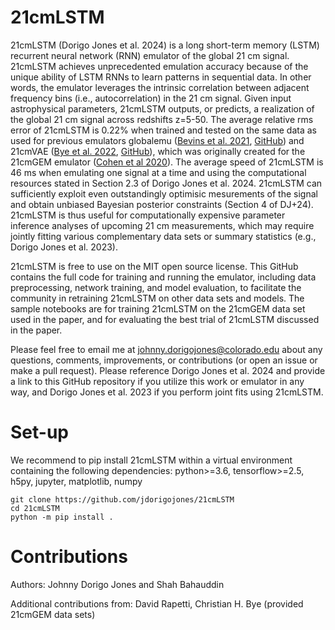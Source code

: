 # 21cmLSTM

21cmLSTM (Dorigo Jones et al. 2024) is a long short-term memory (LSTM) recurrent neural network (RNN) emulator of the global 21 cm signal. 21cmLSTM achieves unprecedented emulation accuracy because of the unique ability of LSTM RNNs to learn patterns in sequential data. In other words, the emulator leverages the intrinsic correlation between adjacent frequency bins (i.e., autocorrelation) in the 21 cm signal. Given input astrophysical parameters, 21cmLSTM outputs, or predicts, a realization of the global 21 cm signal across redshifts z=5-50. The average relative rms error of 21cmLSTM is 0.22% when trained and tested on the same data as used for previous emulators globalemu ([Bevins et al. 2021](https://ui.adsabs.harvard.edu/abs/2021MNRAS.508.2923B/abstract), [GitHub](https://github.com/htjb/globalemu)) and 21cmVAE ([Bye et al. 2022](https://ui.adsabs.harvard.edu/abs/2022ApJ...930...79B/abstract), [GitHub](https://github.com/christianhbye/21cmVAE)), which was originally created for the 21cmGEM emulator ([Cohen et al 2020](https://ui.adsabs.harvard.edu/abs/2020MNRAS.495.4845C/abstract)). The average speed of 21cmLSTM is 46 ms when emulating one signal at a time and using the computational resources stated in Section 2.3 of Dorigo Jones et al. 2024. 21cmLSTM can sufficiently exploit even outstandingly optimisic mesurements of the signal and obtain unbiased Bayesian posterior constraints (Section 4 of DJ+24). 21cmLSTM is thus useful for computationally expensive parameter inference analyses of upcoming 21 cm measurements, which may require jointly fitting various complementary data sets or summary statistics (e.g., Dorigo Jones et al. 2023).

21cmLSTM is free to use on the MIT open source license. This GitHub contains the full code for training and running the emulator, including data preprocessing, network training, and model evaluation, to facilitate the community in retraining 21cmLSTM on other data sets and models. The sample notebooks are for training 21cmLSTM on the 21cmGEM data set used in the paper, and for evaluating the best trial of 21cmLSTM discussed in the paper.

Please feel free to email me at johnny.dorigojones@colorado.edu about any questions, comments, improvements, or contributions (or open an issue or make a pull request). Please reference Dorigo Jones et al. 2024 and provide a link to this GitHub repository if you utilize this work or emulator in any way, and Dorigo Jones et al. 2023 if you perform joint fits using 21cmLSTM.

# Set-up
We recommend to pip install 21cmLSTM within a virtual environment containing the following dependencies: python>=3.6, tensorflow>=2.5, h5py, jupyter, matplotlib, numpy

```
git clone https://github.com/jdorigojones/21cmLSTM
cd 21cmLSTM
python -m pip install .
```

# Contributions
Authors: Johnny Dorigo Jones and Shah Bahauddin

Additional contributions from: David Rapetti, Christian H. Bye (provided 21cmGEM data sets)
